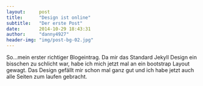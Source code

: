 ```yaml
---
layout: 	post
title:  	"Design ist online"
subtitle:   "Der erste Post"
date:   	2014-10-29 18:43:31
author:     "danny4927"
header-img: "img/post-bg-02.jpg"
---
```


<p>So...mein erster richtiger Blogeintrag. Da mir das Standard Jekyll Design ein bisschen zu schlicht war, habe ich mich jetzt mal an ein bootstrap Layout gewagt. Das Design gefällt mir schon mal ganz gut und ich habe jetzt auch alle Seiten zum laufen gebracht. </p>